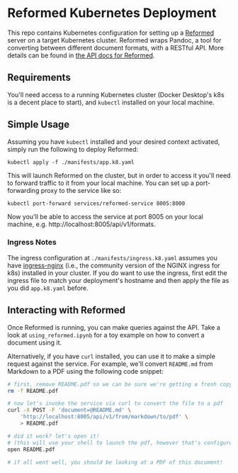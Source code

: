 # Reformed Kubernetes Deployment

This repo contains Kubernetes configuration for setting up a
[Reformed](https://github.com/davidlougheed/reformed) server on a target
Kubernetes cluster. Reformed wraps Pandoc, a tool for converting between
different document formats, with a RESTful API. More details can be found in
[the API docs for
Reformed](https://github.com/davidlougheed/reformed/blob/main/README.md).

## Requirements

You'll need access to a running Kubernetes cluster (Docker Desktop's k8s is a
decent place to start), and `kubectl` installed on your local machine.

## Simple Usage

Assuming you have `kubectl` installed and your desired context activated, simply
run the following to deploy Reformed:

```
kubectl apply -f ./manifests/app.k8.yaml
```

This will launch Reformed on the cluster, but in order to access it you'll need
to forward traffic to it from your local machine. You can set up a
port-forwarding proxy to the service like so:

```
kubectl port-forward services/reformed-service 8005:8000
```

Now you'll be able to access the service at port 8005 on your local machine,
e.g. http://localhost:8005/api/v1/formats.

### Ingress Notes

The ingress configuration at `./manifests/ingress.k8.yaml` assumes you have
[ingress-nginx](https://github.com/kubernetes/ingress-nginx) (i.e., the
community version of the NGINX ingress for k8s) installed in your cluster. If
you do want to use the ingress, first edit the ingress file to match your
deployment's hostname and then apply the file as you did `app.k8.yaml` before.

## Interacting with Reformed

Once Reformed is running, you can make queries against the API. Take a look at
`using_reformed.ipynb` for a toy example on how to convert a document using it.

Alternatively, if you have `curl` installed, you can use it to make a simple
request against the service. For example, we'll convert `README.md` from
Markdown to a PDF using the following code snippet:

```bash
# first, remove README.pdf so we can be sure we're getting a fresh copy
rm -f README.pdf

# now let's invoke the service via curl to convert the file to a pdf
curl -X POST -F 'document=@README.md' \
    'http://localhost:8005/api/v1/from/markdown/to/pdf' \
    > README.pdf

# did it work? let's open it! 
# (this will use your shell to launch the pdf, however that's configured on your machine)
open README.pdf

# if all went well, you should be looking at a PDF of this document!
```
